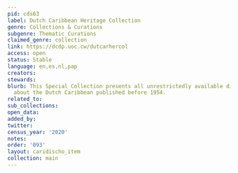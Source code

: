 ```yaml
---
pid: cds63
label: Dutch Caribbean Heritage Collection
genre: Collections & Curations
subgenre: Thematic Curations
claimed_genre: collection
link: https://dcdp.uoc.cw/dutcarhercol
access: open
status: Stable
language: en,es,nl,pap
creators:
stewards:
blurb: This Special Collection presents all unrestrictedly available digital material
  about the Dutch Caribbean published before 1954.
related_to:
sub_collections:
open_data:
added_by:
twitter:
census_year: '2020'
notes:
order: '093'
layout: caridischo_item
collection: main
---
```

